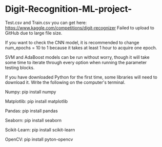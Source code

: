 # Digit-Recognition-ML-project-

Test.csv and Train.csv you can get here: https://www.kaggle.com/competitions/digit-recognizer
Failed to upload to GitHub due to large file size.

If you want to check the CNN model, it is recommended to change num_epochs = 10 to 1 because it takes at least 1 hour to acquire one epoch.

SVM and AdaBoost models can be run without worry, though it will take some time to iterate through every option when running the parameter testing blocks.

If you have downloaded Python for the first time, some libraries will need to download it. Write the following on the computer's terminal.

Numpy: pip install numpy

Matplotlib: pip install matplotlib

Pandas: pip install pandas

Seaborn: pip install seaborn

Scikit-Learn: pip install scikit-learn

OpenCV: pip install pyton-opencv
